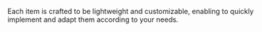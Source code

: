 Each item is crafted to be lightweight and customizable, enabling  to quickly implement and adapt them according to your needs.
